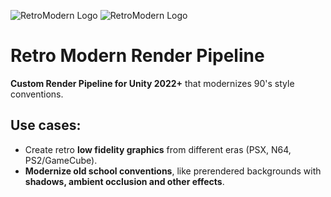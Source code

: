 ![RetroModern Logo](https://github.com/RP1930pla/Retro-Modern-Render-Pipeline/assets/47044476/3c4b70d6-d65b-4a9f-8ebb-ebfc43380ce7#gh-light-mode-only)
![RetroModern Logo](https://github.com/RP1930pla/Retro-Modern-Render-Pipeline/assets/47044476/bca50f00-e298-4b7a-b384-ff31d1180037#gh-dark-mode-only)

# Retro Modern Render Pipeline
**Custom Render Pipeline for Unity 2022+** that modernizes 90's style conventions.

## Use cases:

 - Create retro **low fidelity graphics** from different eras (PSX, N64, PS2/GameCube).
 - **Modernize old school conventions**, like prerendered backgrounds with **shadows, ambient occlusion and other effects**.
